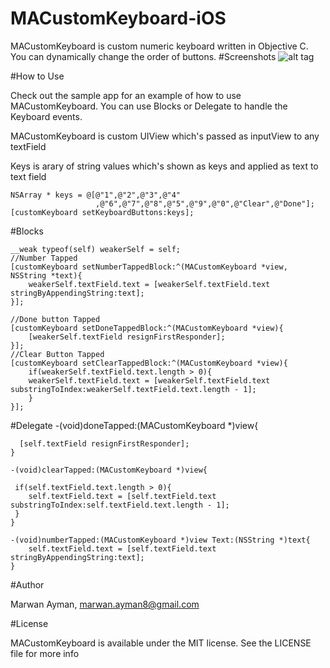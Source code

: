 # MACustomKeyboard-iOS
MACustomKeyboard is custom numeric keyboard written in Objective C.
You can dynamically change the order of buttons.
#Screenshots
![alt tag](http://i.imgur.com/2xViAmp.png?1)

#How to Use

Check out the sample app for an example of how to use MACustomKeyboard.
You can use Blocks or Delegate to handle the Keyboard events.

MACustomKeyboard is custom UIView which's passed as inputView to any textField



Keys is arary of string values which's shown as keys and applied as text to text field


    NSArray * keys = @[@"1",@"2",@"3",@"4"
                       ,@"6",@"7",@"8",@"5",@"9",@"0",@"Clear",@"Done"];
    [customKeyboard setKeyboardButtons:keys];
    

#Blocks

    __weak typeof(self) weakerSelf = self;
    //Number Tapped
    [customKeyboard setNumberTappedBlock:^(MACustomKeyboard *view, NSString *text){
        weakerSelf.textField.text = [weakerSelf.textField.text stringByAppendingString:text];
    }];
    
    //Done button Tapped
    [customKeyboard setDoneTappedBlock:^(MACustomKeyboard *view){
        [weakerSelf.textField resignFirstResponder];
    }];
    //Clear Button Tapped
    [customKeyboard setClearTappedBlock:^(MACustomKeyboard *view){
        if(weakerSelf.textField.text.length > 0){
        weakerSelf.textField.text = [weakerSelf.textField.text substringToIndex:weakerSelf.textField.text.length - 1];
        }
    }];

#Delegate
    -(void)doneTapped:(MACustomKeyboard *)view{
    
      [self.textField resignFirstResponder];
    }

    -(void)clearTapped:(MACustomKeyboard *)view{
    
     if(self.textField.text.length > 0){
        self.textField.text = [self.textField.text substringToIndex:self.textField.text.length - 1];
     }
    }

    -(void)numberTapped:(MACustomKeyboard *)view Text:(NSString *)text{
        self.textField.text = [self.textField.text stringByAppendingString:text];
    }


#Author

Marwan Ayman, marwan.ayman8@gmail.com


#License

MACustomKeyboard is available under the MIT license. See the LICENSE file for more info
